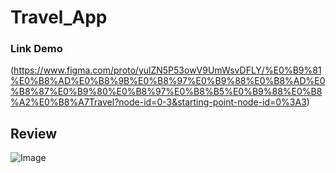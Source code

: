 # Travel_App
### Link Demo
(https://www.figma.com/proto/yulZN5P53owV9UmWsvDFLY/%E0%B9%81%E0%B8%AD%E0%B8%9B%E0%B8%97%E0%B9%88%E0%B8%AD%E0%B8%87%E0%B9%80%E0%B8%97%E0%B8%B5%E0%B9%88%E0%B8%A2%E0%B8%A7Travel?node-id=0-3&starting-point-node-id=0%3A3)

## Review
![Image](https://github.com/user-attachments/assets/0019f83b-e833-4a5c-93cc-b3840f545f01)
